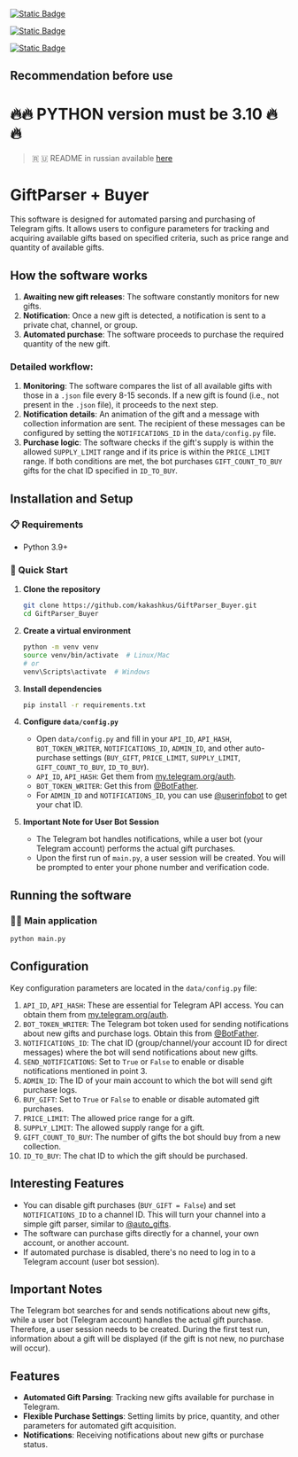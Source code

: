 [![Static Badge](https://img.shields.io/badge/Telegram-Channel-Link?style=for-the-badge&logo=Telegram&logoColor=white&logoSize=auto&color=blue)](https://t.me/hidden_coding)

[![Static Badge](https://img.shields.io/badge/Telegram-Chat-yes?style=for-the-badge&logo=Telegram&logoColor=white&logoSize=auto&color=blue)](https://t.me/hidden_codding_chat)

[![Static Badge](https://img.shields.io/badge/Telegram-Bot%20Link-Link?style=for-the-badge&logo=Telegram&logoColor=white&logoSize=auto&color=blue)](https://t.me/catsgang_bot/join?startapp=eVMDZF6Fxdb8eNnjocoOP)

## Recommendation before use

# 🔥🔥 PYTHON version must be 3.10 🔥🔥

> 🇷 🇺 README in russian available [here](README_ru.md)

# GiftParser + Buyer

This software is designed for automated parsing and purchasing of Telegram gifts. It allows users to configure parameters for tracking and acquiring available gifts based on specified criteria, such as price range and quantity of available gifts.

## How the software works

1.  **Awaiting new gift releases**: The software constantly monitors for new gifts.
2.  **Notification**: Once a new gift is detected, a notification is sent to a private chat, channel, or group.
3.  **Automated purchase**: The software proceeds to purchase the required quantity of the new gift.

### Detailed workflow:

1.  **Monitoring**: The software compares the list of all available gifts with those in a `.json` file every 8-15 seconds. If a new gift is found (i.e., not present in the `.json` file), it proceeds to the next step.
2.  **Notification details**: An animation of the gift and a message with collection information are sent. The recipient of these messages can be configured by setting the `NOTIFICATIONS_ID` in the `data/config.py` file.
3.  **Purchase logic**: The software checks if the gift's supply is within the allowed `SUPPLY_LIMIT` range and if its price is within the `PRICE_LIMIT` range. If both conditions are met, the bot purchases `GIFT_COUNT_TO_BUY` gifts for the chat ID specified in `ID_TO_BUY`.

## Installation and Setup

### 📋 Requirements
- Python 3.9+

### 🚀 Quick Start

1.  **Clone the repository**
    ```bash
    git clone https://github.com/kakashkus/GiftParser_Buyer.git
    cd GiftParser_Buyer
    ```

2.  **Create a virtual environment**
    ```bash
    python -m venv venv
    source venv/bin/activate  # Linux/Mac
    # or
    venv\Scripts\activate  # Windows
    ```

3.  **Install dependencies**
    ```bash
    pip install -r requirements.txt
    ```

4.  **Configure `data/config.py`**
    -   Open `data/config.py` and fill in your `API_ID`, `API_HASH`, `BOT_TOKEN_WRITER`, `NOTIFICATIONS_ID`, `ADMIN_ID`, and other auto-purchase settings (`BUY_GIFT`, `PRICE_LIMIT`, `SUPPLY_LIMIT`, `GIFT_COUNT_TO_BUY`, `ID_TO_BUY`).
    -   `API_ID`, `API_HASH`: Get them from [my.telegram.org/auth](https://my.telegram.org/auth).
    -   `BOT_TOKEN_WRITER`: Get this from [@BotFather](http://t.me/BotFather).
    -   For `ADMIN_ID` and `NOTIFICATIONS_ID`, you can use [@userinfobot](https://t.me/userinfobot) to get your chat ID.

5.  **Important Note for User Bot Session**
    -   The Telegram bot handles notifications, while a user bot (your Telegram account) performs the actual gift purchases.
    -   Upon the first run of `main.py`, a user session will be created. You will be prompted to enter your phone number and verification code.

## Running the software

### 🏃‍♂️ Main application
```bash
python main.py
```

## Configuration

Key configuration parameters are located in the `data/config.py` file:

1.  `API_ID`, `API_HASH`: These are essential for Telegram API access. You can obtain them from [my.telegram.org/auth](https://my.telegram.org/auth).
2.  `BOT_TOKEN_WRITER`: The Telegram bot token used for sending notifications about new gifts and purchase logs. Obtain this from [@BotFather](http://t.me/BotFather).
3.  `NOTIFICATIONS_ID`: The chat ID (group/channel/your account ID for direct messages) where the bot will send notifications about new gifts.
4.  `SEND_NOTIFICATIONS`: Set to `True` or `False` to enable or disable notifications mentioned in point 3.
5.  `ADMIN_ID`: The ID of your main account to which the bot will send gift purchase logs.
6.  `BUY_GIFT`: Set to `True` or `False` to enable or disable automated gift purchases.
7.  `PRICE_LIMIT`: The allowed price range for a gift.
8.  `SUPPLY_LIMIT`: The allowed supply range for a gift.
9.  `GIFT_COUNT_TO_BUY`: The number of gifts the bot should buy from a new collection.
10. `ID_TO_BUY`: The chat ID to which the gift should be purchased.

## Interesting Features

*   You can disable gift purchases (`BUY_GIFT = False`) and set `NOTIFICATIONS_ID` to a channel ID. This will turn your channel into a simple gift parser, similar to [@auto_gifts](https://t.me/auto_gifts).
*   The software can purchase gifts directly for a channel, your own account, or another account.
*   If automated purchase is disabled, there's no need to log in to a Telegram account (user bot session).

## Important Notes

The Telegram bot searches for and sends notifications about new gifts, while a user bot (Telegram account) handles the actual gift purchase. Therefore, a user session needs to be created. During the first test run, information about a gift will be displayed (if the gift is not new, no purchase will occur).

## Features

*   **Automated Gift Parsing**: Tracking new gifts available for purchase in Telegram.
*   **Flexible Purchase Settings**: Setting limits by price, quantity, and other parameters for automated gift acquisition.
*   **Notifications**: Receiving notifications about new gifts or purchase status.
